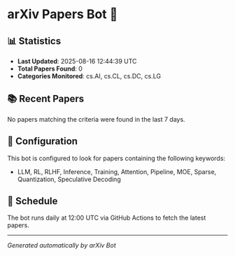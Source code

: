 # arXiv Papers Bot 🤖

## 📊 Statistics

- **Last Updated**: 2025-08-16 12:44:39 UTC
- **Total Papers Found**: 0
- **Categories Monitored**: cs.AI, cs.CL, cs.DC, cs.LG

## 📚 Recent Papers

No papers matching the criteria were found in the last 7 days.

## 🔧 Configuration

This bot is configured to look for papers containing the following keywords:
- LLM, RL, RLHF, Inference, Training, Attention, Pipeline, MOE, Sparse, Quantization, Speculative Decoding

## 📅 Schedule

The bot runs daily at 12:00 UTC via GitHub Actions to fetch the latest papers.

---
*Generated automatically by arXiv Bot*
